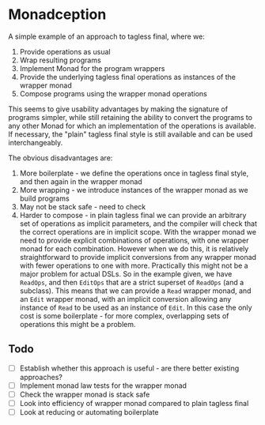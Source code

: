 # Monadception

A simple example of an approach to tagless final, where we:

1. Provide operations as usual
2. Wrap resulting programs
3. Implement Monad for the program wrappers
4. Provide the underlying tagless final operations as instances of the wrapper monad
5. Compose programs using the wrapper monad operations

This seems to give usability advantages by making the signature of programs simpler, while still retaining the ability to convert the programs to any other Monad for which an implementation of the operations is available. If necessary, the "plain" tagless final style is still available and can be used interchangeably.

The obvious disadvantages are:

1. More boilerplate - we define the operations once in tagless final style, and then again in the wrapper monad
2. More wrapping - we introduce instances of the wrapper monad as we build programs
3. May not be stack safe - need to check
4. Harder to compose - in plain tagless final we can provide an arbitrary set of operations as implicit parameters, and the compiler will check that the correct operations are in implicit scope. With the wrapper monad we need to provide explicit combinations of operations, with one wrapper monad for each combination. However when we do this, it is relatively straightforward to provide implicit conversions from any wrapper monad with fewer operations to one with more. Practically this might not be a major problem for actual DSLs. So in the example given, we have `ReadOps`, and then `EditOps` that are a strict superset of `ReadOps` (and a subclass). This means that we can provide a `Read` wrapper monad, and an `Edit` wrapper monad, with an implicit conversion allowing any instance of `Read` to be used as an instance of `Edit`. In this case the only cost is some boilerplate - for more complex, overlapping sets of operations this might be a problem.

## Todo

- [ ] Establish whether this approach is useful - are there better existing approaches?
- [ ] Implement monad law tests for the wrapper monad
- [ ] Check the wrapper monad is stack safe
- [ ] Look into efficiency of wrapper monad compared to plain tagless final
- [ ] Look at reducing or automating boilerplate
